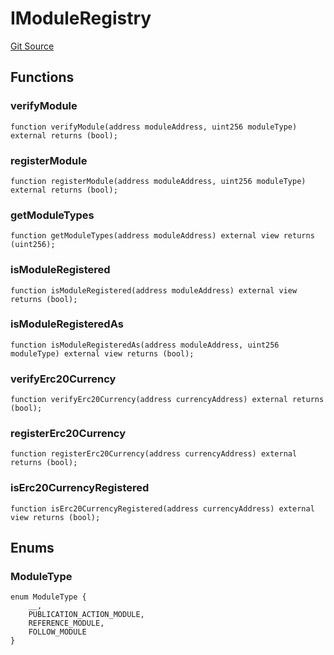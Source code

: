 # IModuleRegistry
[Git Source](https://github.com/digiv3rse/protocol-contracts/blob/78826068117a4eb9f5d01837d2d88deb72b92ea0/contracts/interfaces/IModuleRegistry.sol)


## Functions
### verifyModule


```solidity
function verifyModule(address moduleAddress, uint256 moduleType) external returns (bool);
```

### registerModule


```solidity
function registerModule(address moduleAddress, uint256 moduleType) external returns (bool);
```

### getModuleTypes


```solidity
function getModuleTypes(address moduleAddress) external view returns (uint256);
```

### isModuleRegistered


```solidity
function isModuleRegistered(address moduleAddress) external view returns (bool);
```

### isModuleRegisteredAs


```solidity
function isModuleRegisteredAs(address moduleAddress, uint256 moduleType) external view returns (bool);
```

### verifyErc20Currency


```solidity
function verifyErc20Currency(address currencyAddress) external returns (bool);
```

### registerErc20Currency


```solidity
function registerErc20Currency(address currencyAddress) external returns (bool);
```

### isErc20CurrencyRegistered


```solidity
function isErc20CurrencyRegistered(address currencyAddress) external view returns (bool);
```

## Enums
### ModuleType

```solidity
enum ModuleType {
    __,
    PUBLICATION_ACTION_MODULE,
    REFERENCE_MODULE,
    FOLLOW_MODULE
}
```

